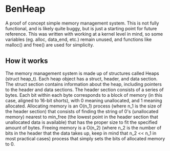 # BenHeap
A proof of concept simple memory management system. This is not fully functional, and is likely quite buggy, but is just a starting point for future reference. This was written with working at a kernel level in mind, so some variables (eg. alloc, data_end, etc.) remain unused, and functions like malloc() and free() are used for simplicity.

## How it works
The memory management system is made up of structures called Heaps (struct heap_t). Each heap object has a struct, header, and data section. The struct section contains information about the heap, including pointers to the header and data sections. The header section consists of a series of bytes. Each bit within each byte corresponds to a block of memory (in this case, aligned to 16-bit shorts), with 0 meaning unallocated, and 1 meaning allocated. Allocating memory is an O(n_1) process (where n_1 is the size of the header section) that consists of finding the string of 0's (unallocated memory) nearest to min_free (the lowest point in the header section that unallocated data is available) that has the proper size to fit the specified amount of bytes. Freeing memory is a O(n_2) (where n_2 is the number of bits in the header that the data takes up, keep in mind that n_2 << n_1 in most practical cases) process that simply sets the bits of allocated memory to 0.
